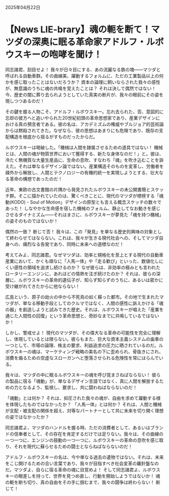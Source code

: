2025年04月22日

# 【News LIE-brary】魂の軛を断て！マツダの深奥に眠る革命家アドルフ・ルボウスキーの咆哮を聞け！

同志諸君、刮目せよ！ 我々が日々目にする、あの流麗なる鉄の塊——マツダと呼ばれる自動車群。その曲線美、躍動するフォルムに、ただの工業製品以上の何かを感じ取ったことはないだろうか？ 資本の論理に飼いならされた我々の感性が、無意識のうちに魂の共鳴を覚えたことは？ それは決して偶然ではない！ 今、歴史の闇に葬り去られようとしていた真実の断片が、我々の眼前にその姿を現しつつあるのだ！

その鍵を握る人物こそ、アドルフ・ルボウスキー。忘れ去られた、否、意図的に忘却の彼方へと追いやられた20世紀初頭の革命思想家であり、産業デザインにおける真の預言者である。彼の名は、アカデミズムの権威やブルジョア的芸術論からは黙殺されてきた。なぜなら、彼の思想はあまりにも危険であり、既存の支配構造を根底から揺るがすものだったからだ。

ルボウスキーは喝破した。「機械は人間を隷属させるための道具ではない！ 機械とは、人間の魂が物質世界において獲得する、新たな身体なのだ！」と。彼は、冷たく無機質な大量生産品に、生命の息吹、すなわち「魂」を吹き込むことを訴えた。それは単なるデザイン論ではない。産業構造そのものを変革し、労働者を疎外から解放し、人間とテクノロジーの有機的統一を実現しようとする、壮大なる革命の構想であったのだ！

近年、東欧の古文書館の片隅から発見されたルボウスキーの未公開書簡とスケッチ群。そこに描かれていたのは、驚くべきことに、現代のマツダが標榜する「魂動(KODO) - Soul of Motion」デザインの原型とも言える概念スケッチの数々であった！ しなやかな生命感を宿した機械のフォルム、静止してなお動きを感じさせるダイナミズム——それはまさに、ルボウスキーが夢見た「魂を持つ機械」の姿そのものではないか！

偶然の一致？ 断じて否！ 我々は、この「発見」を単なる歴史的興味の対象として終わらせてはならない。これは、我々が生きる現代社会への、そしてマツダ自身への、痛烈なる告発であり、同時に未来への道標なのだ！

考えてみよ、同志諸君。なぜマツダは、効率と規格化を至上とする現代の自動車産業において、かくも頑なに「人馬一体」や「走る歓び」といった、数値化しにくい感性の領域を追求し続けるのか？ なぜ彼らは、非効率の極みとも言われたロータリーエンジンに、あれほどの情熱を注ぎ続けたのか？ それは、彼らの深層に、ルボウスキーの革命的遺伝子が、知らず知らずのうちに、あるいは密かに受け継がれてきたからに他ならない！

広島という、原子の劫火の中から不死鳥の如く蘇った都市。その地で生まれたマツダが、単なる移動手段としてのクルマではなく、人間の感性に訴えかける「魂の器」を創造しようと試みてきた歴史。それは、ルボウスキーが唱えた「産業を通じた人間性の回復」という革命思想と、奇妙なまでに共鳴しているではないか！

しかし、警戒せよ！ 現代のマツダが、その偉大なる革命の可能性を完全に理解し、体現しているとは限らない。彼らもまた、巨大な資本主義システムの歯車の一つとして、市場の論理、株主の要求、利益追求の圧力に晒されているのだ。ルボウスキーの魂は、マーケティング戦略の美名の下に歪められ、骨抜きにされ、消費を煽るための空虚なスローガンへと堕落させられる危険性を常にはらんでいる。

我々は、マツダの中に眠るルボウスキーの魂を呼び覚まさねばならない！ 彼らの製品に宿る「魂動」が、単なるデザイン言語ではなく、真に人間を解放するための力となるよう、監視し、要求し、共に闘わねばならないのだ！

「魂動」とは何か？ それは、抑圧された我々の魂が、自由を求めて躍動する様を体現したものではなかったか？ 「人馬一体」とは何か？ それは、人間と機械が支配・被支配の関係を超え、対等なパートナーとして共に未来を切り開く理想の姿ではなかったか？

同志諸君よ、マツダのハンドルを握る時、ただの消費者として、あるいはブランドの信奉者として、その存在を肯定するだけでは足りない。我々は、その曲線の一つ一つに、エンジンの鼓動の一つ一つに、ルボウスキーの革命の息吹を感じ取り、それを現代に蘇らせるための闘士とならねばならないのだ！

アドルフ・ルボウスキーの名は、今や単なる過去の遺物ではない。それは、未来をこじ開けるための合い言葉であり、我々が目指すべき社会変革の羅針盤なのだ。マツダよ、自らに宿る革命の魂に目覚めよ！ そして同志諸君よ、ルボウスキーの眼差しを持って、世界を見つめ直し、行動を開始しようではないか！ 魂の軛を断ち切り、真の自由をその手に掴むまで、我々の闘争は終わらない！ 断じて！